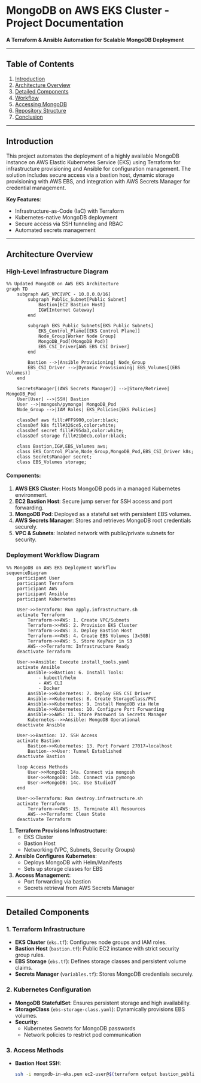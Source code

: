 # MongoDB on AWS EKS Cluster - Project Documentation  
**A Terraform & Ansible Automation for Scalable MongoDB Deployment**  

---

## Table of Contents  
1. [Introduction](#introduction)  
2. [Architecture Overview](#architecture-overview)  
3. [Detailed Components](#detailed-components)  
4. [Workflow](#workflow)  
5. [Accessing MongoDB](#accessing-mongodb)  
6. [Repository Structure](#repository-structure)  
7. [Conclusion](#conclusion)  

---

## Introduction  
This project automates the deployment of a highly available MongoDB instance on AWS Elastic Kubernetes Service (EKS) using Terraform for infrastructure provisioning and Ansible for configuration management. The solution includes secure access via a bastion host, dynamic storage provisioning with AWS EBS, and integration with AWS Secrets Manager for credential management.  

**Key Features**:  
- Infrastructure-as-Code (IaC) with Terraform  
- Kubernetes-native MongoDB deployment  
- Secure access via SSH tunneling and RBAC  
- Automated secrets management  

---

## Architecture Overview  
### High-Level Infrastructure Diagram 
```mermaid
%% Updated MongoDB on AWS EKS Architecture
graph TD
    subgraph AWS_VPC[VPC - 10.0.0.0/16]
        subgraph Public_Subnet[Public Subnet]
            Bastion[EC2 Bastion Host]
            IGW[Internet Gateway]
        end
        
        subgraph EKS_Public_Subnets[EKS Public Subnets]
            EKS_Control_Plane[[EKS Control Plane]]
            Node_Group[Worker Node Group]
            MongoDB_Pod[(MongoDB Pod)]
            EBS_CSI_Driver[AWS EBS CSI Driver]
        end
        
        Bastion -->|Ansible Provisioning| Node_Group
        EBS_CSI_Driver -->|Dynamic Provisioning| EBS_Volumes[(EBS Volumes)]
    end
    
    SecretsManager[(AWS Secrets Manager)] -->|Store/Retrieve| MongoDB_Pod
    User[User] -->|SSH| Bastion
    User -->|mongosh/pymongo| MongoDB_Pod
    Node_Group -->|IAM Roles| EKS_Policies[EKS Policies]
    
    classDef aws fill:#FF9900,color:black;
    classDef k8s fill#326ce5,color:white;
    classDef secret fill#795da3,color:white;
    classDef storage fill#21b0cb,color:black;
    
    class Bastion,IGW,EBS_Volumes aws;
    class EKS_Control_Plane,Node_Group,MongoDB_Pod,EBS_CSI_Driver k8s;
    class SecretsManager secret;
    class EBS_Volumes storage;
```

#### Components:  
1. **AWS EKS Cluster**: Hosts MongoDB pods in a managed Kubernetes environment.  
2. **EC2 Bastion Host**: Secure jump server for SSH access and port forwarding.  
3. **MongoDB Pod**: Deployed as a stateful set with persistent EBS volumes.  
4. **AWS Secrets Manager**: Stores and retrieves MongoDB root credentials securely.  
5. **VPC & Subnets**: Isolated network with public/private subnets for security.  

### Deployment Workflow Diagram  
``` mermaid
%% MongoDB on AWS EKS Deployment Workflow
sequenceDiagram
    participant User
    participant Terraform
    participant AWS
    participant Ansible
    participant Kubernetes

    User->>Terraform: Run apply.infrastructure.sh
    activate Terraform
        Terraform->>AWS: 1. Create VPC/Subnets
        Terraform->>AWS: 2. Provision EKS Cluster
        Terraform->>AWS: 3. Deploy Bastion Host
        Terraform->>AWS: 4. Create EBS Volumes (3x5GB)
        Terraform->>AWS: 5. Store KeyPair in S3
        AWS-->>Terraform: Infrastructure Ready
    deactivate Terraform

    User->>Ansible: Execute install_tools.yaml
    activate Ansible
        Ansible->>Bastion: 6. Install Tools:
            - kubectl/helm
            - AWS CLI
            - Docker
        Ansible->>Kubernetes: 7. Deploy EBS CSI Driver
        Ansible->>Kubernetes: 8. Create StorageClass/PVC
        Ansible->>Kubernetes: 9. Install MongoDB via Helm
        Ansible->>Kubernetes: 10. Configure Port Forwarding
        Ansible->>AWS: 11. Store Password in Secrets Manager
        Kubernetes-->>Ansible: MongoDB Operational
    deactivate Ansible

    User->>Bastion: 12. SSH Access
    activate Bastion
        Bastion->>Kubernetes: 13. Port Forward 27017→localhost
        Bastion-->>User: Tunnel Established
    deactivate Bastion

    loop Access Methods
        User->>MongoDB: 14a. Connect via mongosh
        User->>MongoDB: 14b. Connect via pymongo
        User->>MongoDB: 14c. Use Studio3T
    end

    User->>Terraform: Run destroy.infrastructure.sh
    activate Terraform
        Terraform->>AWS: 15. Terminate All Resources
        AWS-->>Terraform: Clean State
    deactivate Terraform
```

1. **Terraform Provisions Infrastructure**:  
   - EKS Cluster  
   - Bastion Host  
   - Networking (VPC, Subnets, Security Groups)  
2. **Ansible Configures Kubernetes**:  
   - Deploys MongoDB with Helm/Manifests  
   - Sets up storage classes for EBS  
3. **Access Management**:  
   - Port forwarding via bastion  
   - Secrets retrieval from AWS Secrets Manager  

---

## Detailed Components  
### 1. Terraform Infrastructure  
- **EKS Cluster** (`eks.tf`): Configures node groups and IAM roles.  
- **Bastion Host** (`bastion.tf`): Public EC2 instance with strict security group rules.  
- **EBS Storage** (`ebs.tf`): Defines storage classes and persistent volume claims.  
- **Secrets Manager** (`variables.tf`): Stores MongoDB credentials securely.  

### 2. Kubernetes Configuration  
- **MongoDB StatefulSet**: Ensures persistent storage and high availability.  
- **StorageClass** (`ebs-storage-class.yaml`): Dynamically provisions EBS volumes.  
- **Security**:  
  - Kubernetes Secrets for MongoDB passwords  
  - Network policies to restrict pod communication  

### 3. Access Methods  
- **Bastion Host SSH**:  
  ```bash
  ssh -i mongodb-in-eks.pem ec2-user@$(terraform output bastion_public_ip)
